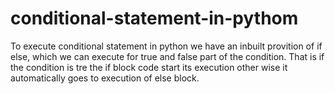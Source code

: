 # conditional-statement-in-pythom
To execute conditional statement in python we have an inbuilt provition of if else, which we can execute for true and false part of the condition.
That is if the condition is tre the if block code start its execution other wise it automatically goes to execution of else block.
